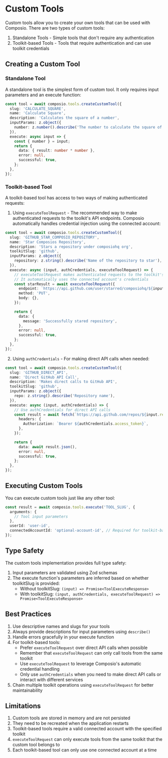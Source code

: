 # Custom Tools

Custom tools allow you to create your own tools that can be used with Composio. There are two types of custom tools:

1. Standalone Tools - Simple tools that don't require any authentication
2. Toolkit-based Tools - Tools that require authentication and can use toolkit credentials

## Creating a Custom Tool

### Standalone Tool

A standalone tool is the simplest form of custom tool. It only requires input parameters and an execute function:

```typescript
const tool = await composio.tools.createCustomTool({
  slug: 'CALCULATE_SQUARE',
  name: 'Calculate Square',
  description: 'Calculates the square of a number',
  inputParams: z.object({
    number: z.number().describe('The number to calculate the square of'),
  }),
  execute: async input => {
    const { number } = input;
    return {
      data: { result: number * number },
      error: null,
      successful: true,
    };
  },
});
```

### Toolkit-based Tool

A toolkit-based tool has access to two ways of making authenticated requests:

1. Using `executeToolRequest` - The recommended way to make authenticated requests to the toolkit's API endpoints. Composio automatically handles credential injection using the connected account:

```typescript
const tool = await composio.tools.createCustomTool({
  slug: 'GITHUB_STAR_COMPOSIO_REPOSITORY',
  name: 'Star Composios Repository',
  description: 'Stars a repository under composiohq org',
  toolkitSlug: 'github',
  inputParams: z.object({
    repository: z.string().describe('Name of the repository to star'),
  }),
  execute: async (input, authCredentials, executeToolRequest) => {
    // executeToolRequest makes authenticated requests to the toolkit's API
    // It automatically uses the connected account's credentials
    const starResult = await executeToolRequest({
      endpoint: `https://api.github.com/user/starred/composiohq/${input.repository}`,
      method: 'PUT',
      body: {},
    });

    return {
      data: {
        message: 'Successfully stared repository',
      },
      error: null,
      successful: true,
    };
  },
});
```

2. Using `authCredentials` - For making direct API calls when needed:

```typescript
const tool = await composio.tools.createCustomTool({
  slug: 'GITHUB_DIRECT_API',
  name: 'Direct GitHub API Call',
  description: 'Makes direct calls to GitHub API',
  toolkitSlug: 'github',
  inputParams: z.object({
    repo: z.string().describe('Repository name'),
  }),
  execute: async (input, authCredentials) => {
    // Use authCredentials for direct API calls
    const result = await fetch(`https://api.github.com/repos/${input.repo}`, {
      headers: {
        Authorization: `Bearer ${authCredentials.access_token}`,
      },
    });

    return {
      data: await result.json(),
      error: null,
      successful: true,
    };
  },
});
```

## Executing Custom Tools

You can execute custom tools just like any other tool:

```typescript
const result = await composio.tools.execute('TOOL_SLUG', {
  arguments: {
    // Tool input parameters
  },
  userId: 'user-id',
  connectedAccountId: 'optional-account-id', // Required for toolkit-based tools
});
```

## Type Safety

The custom tools implementation provides full type safety:

1. Input parameters are validated using Zod schemas
2. The execute function's parameters are inferred based on whether toolkitSlug is provided:
   - Without toolkitSlug: `(input) => Promise<ToolExecuteResponse>`
   - With toolkitSlug: `(input, authCredentials, executeToolRequest) => Promise<ToolExecuteResponse>`

## Best Practices

1. Use descriptive names and slugs for your tools
2. Always provide descriptions for input parameters using `describe()`
3. Handle errors gracefully in your execute function
4. For toolkit-based tools:
   - Prefer `executeToolRequest` over direct API calls when possible
   - Remember that `executeToolRequest` can only call tools from the same toolkit
   - Use `executeToolRequest` to leverage Composio's automatic credential handling
   - Only use `authCredentials` when you need to make direct API calls or interact with different services
5. Chain multiple toolkit operations using `executeToolRequest` for better maintainability

## Limitations

1. Custom tools are stored in memory and are not persisted
2. They need to be recreated when the application restarts
3. Toolkit-based tools require a valid connected account with the specified toolkit
4. `executeToolRequest` can only execute tools from the same toolkit that the custom tool belongs to
5. Each toolkit-based tool can only use one connected account at a time
